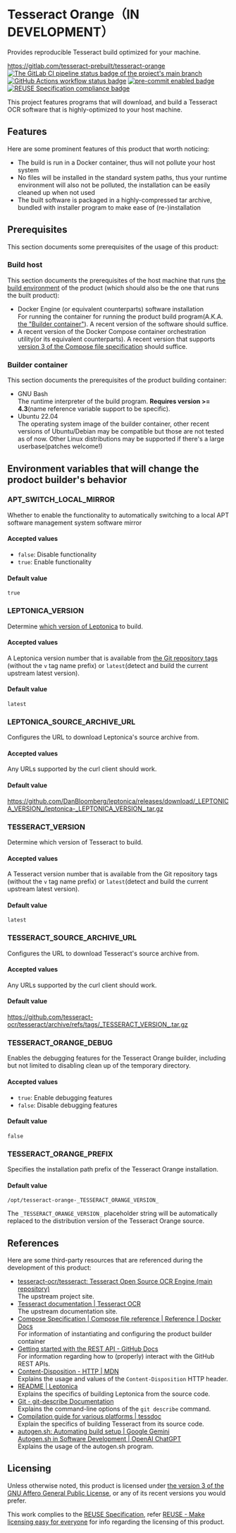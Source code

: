 # Tesseract Orange（IN DEVELOPMENT）

Provides reproducible Tesseract build optimized for your machine.

<https://gitlab.com/tesseract-prebuilt/tesseract-orange>  
[![The GitLab CI pipeline status badge of the project's `main` branch](https://gitlab.com/tesseract-prebuilt/tesseract-orange/badges/main/pipeline.svg?ignore_skipped=true "Click here to check out the comprehensive status of the GitLab CI pipelines")](https://gitlab.com/tesseract-prebuilt/tesseract-orange/-/pipelines) [![GitHub Actions workflow status badge](https://github.com/tesseract-prebuilt/tesseract-orange/actions/workflows/check-potential-problems.yml/badge.svg "GitHub Actions workflow status")](https://github.com/tesseract-prebuilt/tesseract-orange/actions/workflows/check-potential-problems.yml) [![pre-commit enabled badge](https://img.shields.io/badge/pre--commit-enabled-brightgreen?logo=pre-commit&logoColor=white "This project uses pre-commit to check potential problems")](https://pre-commit.com/) [![REUSE Specification compliance badge](https://api.reuse.software/badge/github.com/tesseract-prebuilt/tesseract-orange "This project complies to the REUSE specification to decrease software licensing costs")](https://api.reuse.software/info/github.com/tesseract-prebuilt/tesseract-orange)

This project features programs that will download, and build a Tesseract OCR software that is highly-optimized to your host machine.

## Features

Here are some prominent features of this product that worth noticing:

* The build is run in a Docker container, thus will not pollute your host system
* No files will be installed in the standard system paths, thus your runtime environment will also not be polluted, the installation can be easily cleaned up when not used
* The built software is packaged in a highly-compressed tar archive, bundled with installer program to make ease of (re-)installation

## Prerequisites

This section documents some prerequisites of the usage of this product:

### Build host

This section documents the prerequisites of the host machine that runs [the build environment](#builder-container) of the product (which should also be the one that runs the built product):

* Docker Engine (or equivalent counterparts) software installation  
  For running the container for running the product build program(A.K.A. [the "Builder container"](#builder-container)).  A recent version of the software should suffice.
* A recent version of the Docker Compose container orchestration utility(or its equivalent counterparts).  A recent version that supports [version 3 of the Compose file specification](https://docs.docker.com/compose/compose-file/) should suffice.

### Builder container

This section documents the prerequisites of the product building container:

* GNU Bash  
  The runtime interpreter of the build program.  **Requires version >= 4.3**(name reference variable support to be specific).
* Ubuntu 22.04  
  The operating system image of the builder container, other recent versions of Ubuntu/Debian may be compatible but those are not tested as of now.  Other Linux distributions may be supported if there's a large userbase(patches welcome!)

## Environment variables that will change the prodoct builder's behavior

### APT_SWITCH_LOCAL_MIRROR

Whether to enable the functionality to automatically switching to a local APT software management system software mirror

#### Accepted values

* `false`: Disable functionality
* `true`: Enable functionality

#### Default value

`true`

### LEPTONICA_VERSION

Determine [which version of Leptonica](https://github.com/DanBloomberg/leptonica/releases) to build.

#### Accepted values

A Leptonica version number that is available from [the Git repository tags](https://github.com/DanBloomberg/leptonica/tags) (without the `v` tag name prefix) or `latest`(detect and build the current upstream latest version).

#### Default value

`latest`

### LEPTONICA_SOURCE_ARCHIVE_URL

Configures the URL to download Leptonica's source archive from.

#### Accepted values

Any URLs supported by the curl client should work.

#### Default value

<https://github.com/DanBloomberg/leptonica/releases/download/_LEPTONICA_VERSION_/leptonica-_LEPTONICA_VERSION_.tar.gz>

### TESSERACT_VERSION

Determine which version of Tesseract to build.

#### Accepted values

A Tesseract version number that is available from the Git repository tags (without the `v` tag name prefix) or `latest`(detect and build the current upstream latest version).

#### Default value

`latest`

### TESSERACT_SOURCE_ARCHIVE_URL

Configures the URL to download Tesseract's source archive from.

#### Accepted values

Any URLs supported by the curl client should work.

#### Default value

<https://github.com/tesseract-ocr/tesseract/archive/refs/tags/_TESSERACT_VERSION_.tar.gz>

### TESSERACT_ORANGE_DEBUG

Enables the debugging features for the Tesseract Orange builder, including but not limited to disabling clean up of the temporary directory.

#### Accepted values

* `true`: Enable debugging features
* `false`: Disable debugging features

#### Default value

`false`

### TESSERACT_ORANGE_PREFIX

Specifies the installation path prefix of the Tesseract Orange installation.

#### Default value

`/opt/tesseract-orange-_TESSERACT_ORANGE_VERSION_`

The `_TESSERACT_ORANGE_VERSION_` placeholder string will be automatically replaced to the distribution version of the Tesseract Orange source.

## References

Here are some third-party resources that are referenced during the development of this product:

* [tesseract-ocr/tesseract: Tesseract Open Source OCR Engine (main repository)](https://github.com/tesseract-ocr/tesseract)  
  The upstream project site.
* [Tesseract documentation | Tesseract OCR](https://tesseract-ocr.github.io/)  
  The upstream documentation site.
* [Compose Specification | Compose file reference | Reference | Docker Docs](https://docs.docker.com/compose/compose-file/)  
  For information of instantiating and configuring the product builder container
* [Getting started with the REST API - GitHub Docs](https://docs.github.com/en/rest/using-the-rest-api/getting-started-with-the-rest-api?apiVersion=2022-11-28)  
  For information regarding how to (properly) interact with the GitHub REST APIs.
* [Content-Disposition - HTTP | MDN](https://developer.mozilla.org/en-US/docs/web/http/headers/content-disposition)  
  Explains the usage and values of the `Content-Disposition` HTTP header.
* [README | Leptonica](http://www.leptonica.org/source/README.html)  
  Explains the specifics of building Leptonica from the source code.
* [Git - git-describe Documentation](https://git-scm.com/docs/git-describe)  
  Explains the command-line options of the `git describe` command.
* [Compilation guide for various platforms | tessdoc](https://tesseract-ocr.github.io/tessdoc/Compiling.html)  
  Explain the specifics of building Tesseract from its source code.
* [‎autogen.sh: Automating build setup | Google Gemini](https://gemini.google.com/share/badbb251c590)  
  [Autogen.sh in Software Development | OpenAI ChatGPT](https://chat.openai.com/share/e35e3f49-fafe-4ece-9b5b-e9aea523def5)  
  Explains the usage of the autogen.sh program.

## Licensing

Unless otherwise noted, this product is licensed under [the version 3 of the GNU Affero General Public License](https://www.gnu.org/licenses/agpl-3.0.html), or any of its recent versions you would prefer.

This work complies to the [REUSE Specification](https://reuse.software/spec/), refer [REUSE - Make licensing easy for everyone](https://reuse.software/) for info regarding the licensing of this product.
